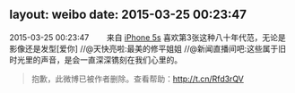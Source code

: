 layout: weibo
date: 2015-03-25 00:23:47
---
2015-03-25 00:23:47  &nbsp;&nbsp;&nbsp;&nbsp;&nbsp;&nbsp; 来自 <a href="sinaweibo://customweibosource" rel="nofollow">iPhone 5s</a>
喜欢第3张这种八十年代范，无论是影像还是发型[爱你] //@天快亮啦:最美的修平姐姐 //@新闻直播间吧:这些属于旧时光里的声音，是会一直深深镌刻在我们心里的。
>  抱歉，此微博已被作者删除。查看帮助：http://t.cn/Rfd3rQV
